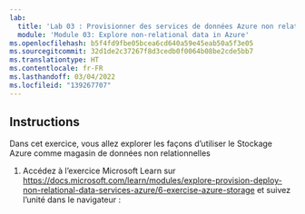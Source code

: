 ```yaml
---
lab:
  title: 'Lab 03 : Provisionner des services de données Azure non relationnelles'
  module: 'Module 03: Explore non-relational data in Azure'
ms.openlocfilehash: b5f4fd9fbe05bcea6cd640a59e45eab50a5f3e05
ms.sourcegitcommit: 32d1de2c37267f8d3cedb0f0064b08be2cde5bb7
ms.translationtype: HT
ms.contentlocale: fr-FR
ms.lasthandoff: 03/04/2022
ms.locfileid: "139267707"
---
```

## <a name="instructions"></a>Instructions
Dans cet exercice, vous allez explorer les façons d’utiliser le Stockage Azure comme magasin de données non relationnelles

1.  Accédez à l’exercice Microsoft Learn sur https://docs.microsoft.com/learn/modules/explore-provision-deploy-non-relational-data-services-azure/6-exercise-azure-storage et suivez l’unité dans le navigateur : 
